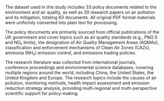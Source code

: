 The dataset used in this study includes 33 policy documents related to the environment and air quality, as well as 30 research papers on air pollution and its mitigation, totaling 63 documents. All original PDF format materials were uniformly converted into plain text for processing.

The policy documents are primarily sourced from official publications of the UK government and cover topics such as air quality standards (e.g., PM2.5 and NO₂ limits), the designation of Air Quality Management Areas (AQMAs), classification and enforcement mechanisms of Clean Air Zones (CAZs), ammonia (NH₃) emission control, and emissions trading policies.

The research literature was collected from international journals, conference proceedings and environmental science databases, covering multiple regions around the world, including China, the United States, the United Kingdom and Europe. The research topics include the causes of air pollution, monitoring methods, health impact assessment and emission reduction strategy analysis, providing multi-regional and multi-perspective scientific support for policy-making.

